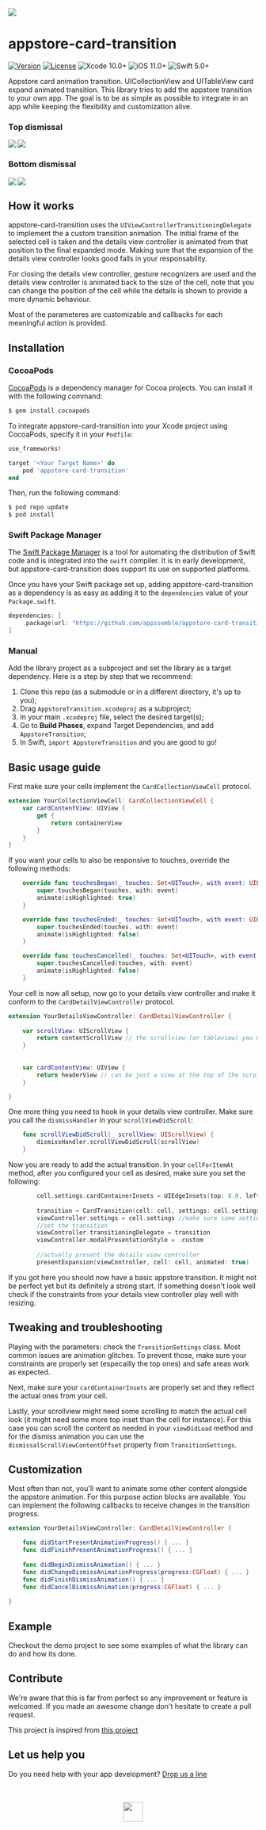 <img align="center" src="gif/logo.png" />

# appstore-card-transition

[![Version](https://img.shields.io/cocoapods/v/appstore-card-transition.svg)](http://cocoapods.org/pods/appstore-card-transition)
[![License](https://img.shields.io/cocoapods/l/appstore-card-transition.svg)](https://github.com/appssemble/appstore-card-transition/blob/master/LICENSE?raw=true)
![Xcode 10.0+](https://img.shields.io/badge/Xcode-10.0%2B-blue.svg)
![iOS 11.0+](https://img.shields.io/badge/iOS-11.0%2B-blue.svg)
![Swift 5.0+](https://img.shields.io/badge/Swift-5.0%2B-orange.svg)

Appstore card animation transition. UICollectionView and UITableView card expand animated transition. This library tries to add the appstore transition to your own app. The goal is to be as simple as possible to integrate in an app while keeping the flexibility and customization alive.

### Top dismissal
<img align="left" src="gif/example2.gif" />
<img align="center" src="gif/example1.gif" />

### Bottom dismissal
<img align="left" src="gif/example3.gif" />
<img align="center" src="gif/example4.gif" />

## How it works

appstore-card-transition uses the `UIViewControllerTransitioningDelegate` to implement the a custom transition animation. The initial frame of the selected cell is taken and the details view controller is animated from that position to the final expanded mode. Making sure that the expansion of the details view controller looks good falls in your responsability.

For closing the details view controller, gesture recognizers are used and the details view controller is animated back to the size of the cell, note that you can change the position of the cell while the details is shown to provide a more dynamic behaviour.

Most of the parameteres are customizable and callbacks for each meaningful action is provided.

## Installation

### CocoaPods

[CocoaPods](http://cocoapods.org) is a dependency manager for Cocoa projects. You can install it with the following command:

```bash
$ gem install cocoapods
```

To integrate appstore-card-transition into your Xcode project using CocoaPods, specify it in your `Podfile`:

```ruby
use_frameworks!

target '<Your Target Name>' do
    pod 'appstore-card-transition'
end
```

Then, run the following command:

```bash
$ pod repo update
$ pod install
```

### Swift Package Manager

The [Swift Package Manager](https://swift.org/package-manager/) is a tool for automating the distribution of Swift code and is integrated into the `swift` compiler. It is in early development, but appstore-card-transition does support its use on supported platforms.

Once you have your Swift package set up, adding appstore-card-transition as a dependency is as easy as adding it to the `dependencies` value of your `Package.swift`.

```swift
dependencies: [
    .package(url: "https://github.com/appssemble/appstore-card-transition.git", from: "1.0.3")
]
```

### Manual

Add the library project as a subproject and set the library as a target dependency. Here is a step by step that we recommend:

1. Clone this repo (as a submodule or in a different directory, it's up to you);
2. Drag `AppstoreTransition.xcodeproj` as a subproject;
3. In your main `.xcodeproj` file, select the desired target(s);
4. Go to **Build Phases**, expand Target Dependencies, and add `AppstoreTransition`;
5. In Swift, `import AppstoreTransition` and you are good to go! 

## Basic usage guide

First make sure your cells implement the `CardCollectionViewCell` protocol.

```swift
extension YourCollectionViewCell: CardCollectionViewCell {    
    var cardContentView: UIView {
        get {
            return containerView
        }
    }
}
```

If you want your cells to also be responsive to touches, override the following methods:

```swift
    override func touchesBegan(_ touches: Set<UITouch>, with event: UIEvent?) {
        super.touchesBegan(touches, with: event)
        animate(isHighlighted: true)
    }

    override func touchesEnded(_ touches: Set<UITouch>, with event: UIEvent?) {
        super.touchesEnded(touches, with: event)
        animate(isHighlighted: false)
    }

    override func touchesCancelled(_ touches: Set<UITouch>, with event: UIEvent?) {
        super.touchesCancelled(touches, with: event)
        animate(isHighlighted: false)
    }
```

Your cell is now all setup, now go to your details view controller and make it conform to the `CardDetailViewController` protocol.

```swift
extension YourDetailsViewController: CardDetailViewController {
    
    var scrollView: UIScrollView {
        return contentScrollView // the scrollview (or tableview) you use in your details view controller
    }
    
    
    var cardContentView: UIView {
        return headerView // can be just a view at the top of the scrollview or the tableHeaderView
    }

}
```

One more thing you need to hook in your details view controller. Make sure you call the `dismissHandler` in your `scrollViewDidScroll`:

```swift
    func scrollViewDidScroll(_ scrollView: UIScrollView) {
        dismissHandler.scrollViewDidScroll(scrollView)
    }
```

Now you are ready to add the actual transition. In your `cellForItemAt` method, after you configured your cell as desired, make sure you set the following:

```swift
        cell.settings.cardContainerInsets = UIEdgeInsets(top: 8.0, left: 16.0, bottom: 8.0, right: 16.0) //set this only if your cardContentView has some margins relative to the actual cell content view.
        
        transition = CardTransition(cell: cell, settings: cell.settings) //create the transition
        viewController.settings = cell.settings //make sure same settings are used by both the details view controller and the cell
        //set the transition
        viewController.transitioningDelegate = transition
        viewController.modalPresentationStyle = .custom
        
        //actually present the details view controller
        presentExpansion(viewController, cell: cell, animated: true)
```

If you got here you should now have a basic appstore transition. It might not be perfect yet but its definitely a strong start. If something doesn't look well check if the constraints from your details view controller play well with resizing.

## Tweaking and troubleshooting

Playing with the parameters: check the `TransitionSettings` class.
Most common issues are animation glitches. To prevent those, make sure your constraints are properly set (especailly the top ones) and safe areas work as expected.

Next, make sure your `cardContainerInsets` are properly set and they reflect the actual ones from your cell.

Lastly, your scrollview might need some scrolling to match the actual cell look (it might need some more top inset than the cell for instance). For this case you can scroll the content as needed in your `viewDidLoad` method and for the dismiss animation you can use the `dismissalScrollViewContentOffset` property from `TransitionSettings`.

## Customization

Most often than not, you'll want to animate some other content alongside the appstore animation. For this purpose action blocks are available. You can implement the following callbacks to receive changes in the transition progress.

```swift
extension YourDetailsViewController: CardDetailViewController {

    func didStartPresentAnimationProgress() { ... }
    func didFinishPresentAnimationProgress() { ... }
    
    func didBeginDismissAnimation() { ... }
    func didChangeDismissAnimationProgress(progress:CGFloat) { ... }
    func didFinishDismissAnimation() { ... }
    func didCancelDismissAnimation(progress:CGFloat) { ... }
    
}
```

## Example

Checkout the demo project to see some examples of what the library can do and how its done.

## Contribute

We're aware that this is far from perfect so any improvement or feature is welcomed. If you made an awesome change don't hesitate to create a pull request.

This project is inspired from [this project](https://github.com/aunnnn/AppStoreiOS11InteractiveTransition)

## Let us help you

Do you need help with your app development? [Drop us a line](https://appssemble.com)



<p align="center">
    </br>
    </br>
    <img src="https://www.appssemble.com/assets/img/logo-appssemble.png" height="40" />
</p>
